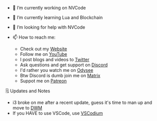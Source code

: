 
- 🔭 I’m currently working on NVCode

- 🌱 I’m currently learning Lua and Blockchain

- 🤔 I’m looking for help with NVCode

- 📫 How to reach me:

  - Check out my [Website](https://www.chrisatmachine.com/)
  - Follow me on [YouTube](https://www.youtube.com/channel/UCS97tchJDq17Qms3cux8wcA)
  - I post blogs and videos to [Twitter](https://twitter.com/chrisatmachine) 
  - Ask questions and get support on [Discord](https://discord.gg/Xb9B4Ny)
  - I'd rather you watch me on [Odysee](https://odysee.com/@chrisatmachine:f)
  - Btw Discord is dumb join me on [Matrix](https://matrix.to/#/+atmachine:matrix.org)
  - Suppot me on [Patreon](https://www.patreon.com/chrisatmachine)

🗒️ Updates and Notes

- i3 broke on me after a recent update, guess it's time to man up and move to [DWM](https://dwm.suckless.org/)
- If you HAVE to use VSCode, use [VSCodium](https://vscodium.com/)
